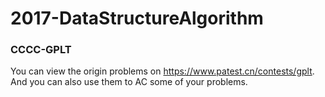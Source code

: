 # 2017-DataStructureAlgorithm
### CCCC-GPLT
You can view the origin problems on <a href="https://www.patest.cn/contests/gplt">https://www.patest.cn/contests/gplt</a>.
And you can also use them to AC some of your problems.
